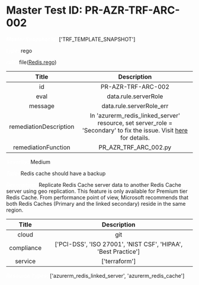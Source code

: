 



# Master Test ID: PR-AZR-TRF-ARC-002


***<font color="white">Master Snapshot Id:</font>*** ['TRF_TEMPLATE_SNAPSHOT']

***<font color="white">type:</font>*** rego

***<font color="white">rule:</font>*** file([Redis.rego])  
  
  
  
  

|Title|Description|
| :---: | :---: |
|id|PR-AZR-TRF-ARC-002|
|eval|data.rule.serverRole|
|message|data.rule.serverRole_err|
|remediationDescription|In 'azurerm_redis_linked_server' resource, set server_role = 'Secondary' to fix the issue. Visit <a href='https://registry.terraform.io/providers/hashicorp/azurerm/latest/docs/resources/redis_linked_server#server_role' target='_blank'>here</a> for details.|
|remediationFunction|PR_AZR_TRF_ARC_002.py|


***<font color="white">Severity:</font>*** Medium

***<font color="white">Title:</font>*** Redis cache should have a backup

***<font color="white">Description:</font>*** Replicate Redis Cache server data to another Redis Cache server using geo replication. This feature is only available for Premium tier Redis Cache. From performance point of view, Microsoft recommends that both Redis Caches (Primary and the linked secondary) reside in the same region.  
  
  

|Title|Description|
| :---: | :---: |
|cloud|git|
|compliance|['PCI-DSS', 'ISO 27001', 'NIST CSF', 'HIPAA', 'Best Practice']|
|service|['terraform']|


***<font color="white">Resource Types:</font>*** ['azurerm_redis_linked_server', 'azurerm_redis_cache']


[Redis.rego]: https://github.com/prancer-io/prancer-compliance-test/tree/master/azure/terraform/Redis.rego

